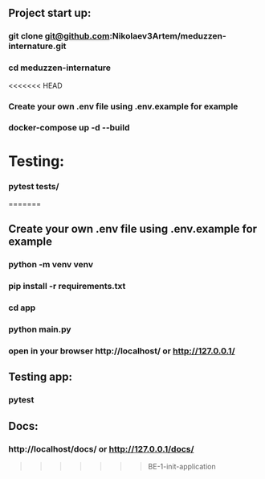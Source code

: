 ## Project start up:
### git clone git@github.com:Nikolaev3Artem/meduzzen-internature.git
### cd meduzzen-internature
<<<<<<< HEAD
### Create your own .env file using .env.example for example
### docker-compose up -d --build

# Testing:
### pytest tests/
=======
## Create your own .env file using .env.example for example
### python -m venv venv
### pip install -r requirements.txt
### cd app
### python main.py
### open in your browser http://localhost/ or http://127.0.0.1/

## Testing app:
### pytest

## Docs:
### http://localhost/docs/ or http://127.0.0.1/docs/
>>>>>>> BE-1-init-application
